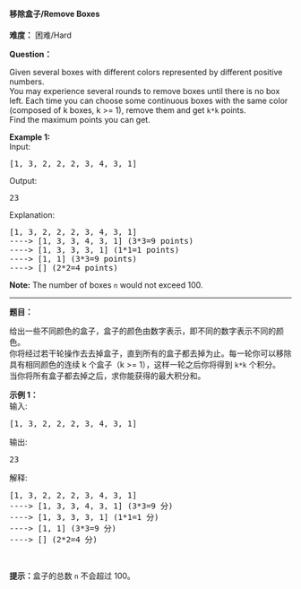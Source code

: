 #### 移除盒子/Remove Boxes
**难度：** 困难/Hard

**Question：** 

<p>Given several boxes with different colors represented by different positive numbers. <br />
You may experience several rounds to remove boxes until there is no box left. Each time you can choose some continuous boxes with the same color (composed of k boxes, k >= 1), remove them and get <code>k*k</code> points.<br />
Find the maximum points you can get.
</p>

<p><b>Example 1:</b><br>
Input: 
<pre>
[1, 3, 2, 2, 2, 3, 4, 3, 1]
</pre>
Output:
<pre>
23
</pre>
Explanation: 
<pre>
[1, 3, 2, 2, 2, 3, 4, 3, 1] 
----> [1, 3, 3, 4, 3, 1] (3*3=9 points) 
----> [1, 3, 3, 3, 1] (1*1=1 points) 
----> [1, 1] (3*3=9 points) 
----> [] (2*2=4 points)
</pre>
</p>

<p><b>Note:</b>
The number of boxes <code>n</code> would not exceed 100.
</p>


------

**题目：** 
<p>给出一些不同颜色的盒子，盒子的颜色由数字表示，即不同的数字表示不同的颜色。<br />
你将经过若干轮操作去去掉盒子，直到所有的盒子都去掉为止。每一轮你可以移除具有相同颜色的连续 k 个盒子（k&nbsp;&gt;= 1），这样一轮之后你将得到 <code>k*k</code> 个积分。<br />
当你将所有盒子都去掉之后，求你能获得的最大积分和。</p>

<p><strong>示例 1：</strong><br />
输入:</p>

<pre>
[1, 3, 2, 2, 2, 3, 4, 3, 1]
</pre>

<p>输出:</p>

<pre>
23
</pre>

<p>解释:</p>

<pre>
[1, 3, 2, 2, 2, 3, 4, 3, 1] 
----&gt; [1, 3, 3, 4, 3, 1] (3*3=9 分) 
----&gt; [1, 3, 3, 3, 1] (1*1=1 分) 
----&gt; [1, 1] (3*3=9 分) 
----&gt; [] (2*2=4 分)
</pre>

<p>&nbsp;</p>

<p><strong>提示：</strong>盒子的总数 <code>n</code> 不会超过 100。</p>

